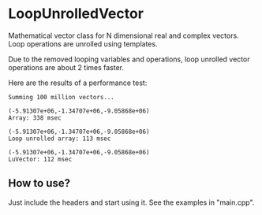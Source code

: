 # LoopUnrolledVector
Mathematical vector class for N dimensional real and complex vectors. Loop operations are unrolled using templates.

Due to the removed looping variables and operations, loop unrolled vector operations are about 2 times faster.

Here are the results of a performance test:

```
Summing 100 million vectors...

(-5.91307e+06,-1.34707e+06,-9.05868e+06)
Array: 338 msec

(-5.91307e+06,-1.34707e+06,-9.05868e+06)
Loop unrolled array: 113 msec

(-5.91307e+06,-1.34707e+06,-9.05868e+06)
LuVector: 112 msec
```

## How to use?
Just include the headers and start using it. See the examples in "main.cpp".

